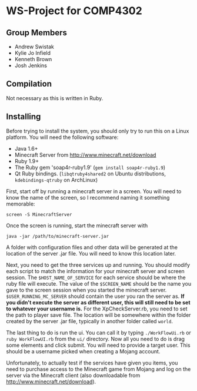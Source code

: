 WS-Project for COMP4302
=======================

Group Members
-------------
-	Andrew Swistak
-	Kylie Jo Infield
-	Kenneth Brown
-	Josh Jenkins

Compilation
------------
Not necessary as this is written in Ruby.

Installing
------------
Before trying to install the system, you should only try to run this on a Linux platform. You will need the following software:
- Java 1.6+
- Minecraft Server from http://www.minecraft.net/download
- Ruby 1.9+
- The Ruby gem 'soap4r-ruby1.9' (```gem install soap4r-ruby1.9```)
- Qt Ruby bindings. (```libqtruby4shared2``` on Ubuntu distributions, ```kdebindings-qtruby``` on ArchLinux)

First, start off by running a minecraft server in a screen. You will need to know the name of the screen, so I recommend naming it something memorable:

    screen -S MinecraftServer

Once the screen is running, start the minecraft server with

    java -jar /path/to/minecraft-server.jar

A folder with configuration files and other data will be generated at the location of the server .jar file. You will need to know this location later.

Next, you need to get the three services up and running. You should modify each script to match the information for your minecraft server and screen session. The ```$HOST_NAME_OF_SERVICE``` for each service should be where the ruby file will execute. The value of the ```$SCREEN_NAME``` should be the name you gave to the screen session when you started the minecraft server. ```$USER_RUNNING_MC_SERVER``` should contain the user you ran the server as. **If you didn't execute the server as different user, this will still need to be set to whatever your username is.** For the XpCheckServer.rb, you need to set the path to player save file. The location will be somewhere within the folder created by the server .jar file, typically in another folder called ```world```.

The last thing to do is run the ui. You can call it by typing ```./WorkFlowUi.rb``` or ```ruby WorkFlowUI.rb``` from the ```ui/``` directory. Now all you need to do is drag some elements and click submit. You will need to provide a target user. This should be a username picked when creating a Mojang account.

Unfortunately, to actually test if the services have given you items, you need to purchase access to the Minecraft game from Mojang and log on the server via the Minecraft client (also downloadable from http://www.minecraft.net/download).
